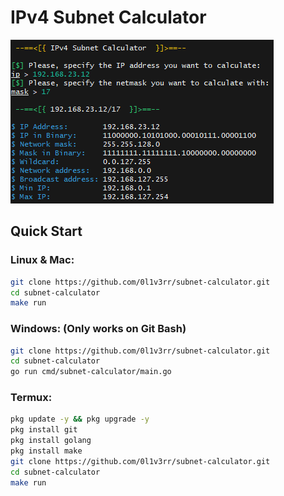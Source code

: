# IPv4 Subnet Calculator
<img src="img/img.png">

## Quick Start
### Linux & Mac:
```sh
git clone https://github.com/0l1v3rr/subnet-calculator.git
cd subnet-calculator
make run
```

### Windows: (Only works on Git Bash)
```sh
git clone https://github.com/0l1v3rr/subnet-calculator.git
cd subnet-calculator
go run cmd/subnet-calculator/main.go
```

### Termux:
```sh
pkg update -y && pkg upgrade -y
pkg install git
pkg install golang
pkg install make
git clone https://github.com/0l1v3rr/subnet-calculator.git
cd subnet-calculator
make run
```